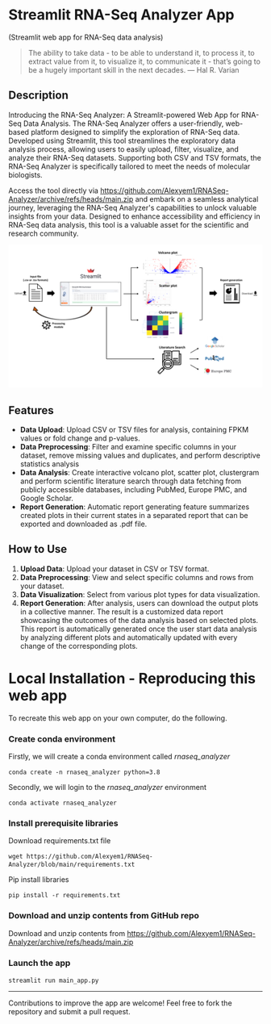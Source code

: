 # Streamlit RNA-Seq Analyzer App
(Streamlit web app for RNA-Seq data analysis)

>The ability to take data - to be able to understand it, to process it, to extract value
>from it, to visualize it, to communicate it - that’s going to be a hugely important
>skill in the next decades.
>— Hal R. Varian

## Description
Introducing the RNA-Seq Analyzer: A Streamlit-powered Web App for RNA-Seq Data Analysis. The RNA-Seq Analyzer offers a user-friendly, web-based platform designed to simplify the exploration of RNA-Seq data. Developed using Streamlit, this tool streamlines the exploratory data analysis process, allowing users to easily upload, filter, visualize, and analyze their RNA-Seq datasets. Supporting both CSV and TSV formats, the RNA-Seq Analyzer is specifically tailored to meet the needs of molecular biologists.

Access the tool directly via https://github.com/Alexyem1/RNASeq-Analyzer/archive/refs/heads/main.zip and embark on a seamless analytical journey, leveraging the RNA-Seq Analyzer's capabilities to unlock valuable insights from your data. Designed to enhance accessibility and efficiency in RNA-Seq data analysis, this tool is a valuable asset for the scientific and research community.

<div style="text-align:center"><img src ="https://github.com/Alexyem1/RNASeq-Analyzer/blob/main/workflow.png" /></div>

## Features

- **Data Upload**: Upload CSV or TSV files for analysis, containing FPKM values or fold change and p-values.
- **Data Preprocessing**: Filter and examine specific columns in your dataset, remove missing values and duplicates, and perform descriptive statistics analysis
- **Data Analysis**: Create interactive volcano plot, scatter plot, clustergram and perform scientific literature search through data fetching from publicly accessible databases, including PubMed, Europe PMC, and Google Scholar.
- **Report Generation**: Automatic report generating feature summarizes created plots in their current states in a separated report that can be exported and downloaded as .pdf file.

## How to Use

1. **Upload Data**: Upload your dataset in CSV or TSV format.
2. **Data Preprocessing**: View and select specific columns and rows from your dataset.
3. **Data Visualization**: Select from various plot types for data visualization.
4. **Report Generation**: After analysis, users can download the output plots in a collective manner. The result is a customized data report showcasing the outcomes of the data analysis based on selected plots. This report is automatically generated once the user start data analysis by analyzing different plots and automatically updated with every change of the corresponding plots.

# Local Installation - Reproducing this web app
To recreate this web app on your own computer, do the following.

### Create conda environment
Firstly, we will create a conda environment called *rnaseq_analyzer*
```
conda create -n rnaseq_analyzer python=3.8
```
Secondly, we will login to the *rnaseq_analyzer* environment
```
conda activate rnaseq_analyzer
```
### Install prerequisite libraries

Download requirements.txt file

```
wget https://github.com/Alexyem1/RNASeq-Analyzer/blob/main/requirements.txt

```

Pip install libraries
```
pip install -r requirements.txt
```

###  Download and unzip contents from GitHub repo

Download and unzip contents from https://github.com/Alexyem1/RNASeq-Analyzer/archive/refs/heads/main.zip

###  Launch the app

```
streamlit run main_app.py
```


---

Contributions to improve the app are welcome! Feel free to fork the repository and submit a pull request.
